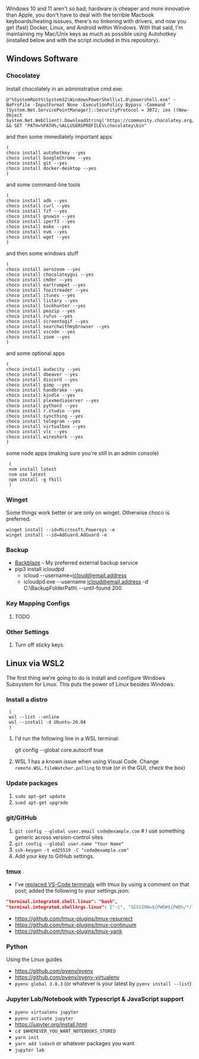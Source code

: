 Windows 10 and 11 aren't so bad; hardware is cheaper and more innovative than Apple, you don't have to deal with the terrible Macbook keyboards/heating isssues, there's no tinkering with drivers, and now you get (fast) Docker, Linux, and Android within Windows. With that said, I'm maintaining my Mac/Unix keys as much as possible using Autohotkey (installed below and with the script included in this repository).

## Windows Software

### Chocolatey
Install chocolately in an administrative cmd.exe:

    @"%SystemRoot%\System32\WindowsPowerShell\v1.0\powershell.exe" -NoProfile -InputFormat None -ExecutionPolicy Bypass -Command "[System.Net.ServicePointManager]::SecurityProtocol = 3072; iex ((New-Object System.Net.WebClient).DownloadString('https://community.chocolatey.org/install.ps1'))" && SET "PATH=%PATH%;%ALLUSERSPROFILE%\chocolatey\bin"

and then some immediately important apps

    (
    choco install autohotkey --yes
    choco install GoogleChrome --yes
    choco install git --yes
    choco install docker-desktop --yes
    )
    
and some command-line tools
 
    (
    choco install adb --yes
    choco install curl --yes
    choco install fzf --yes
    choco install gnuwin --yes
    choco install iperf3 --yes
    choco install make --yes
    choco install nvm --yes
    choco install wget --yes
    )

and then some windows stuff

    (
    choco install aerozoom --yes
    choco install chocolateygui --yes
    choco install cmder --yes
    choco install eartrumpet --yes
    choco install foxitreader --yes
    choco install itunes --yes
    choco install listary --yes
    choco install lockhunter --yes
    choco install peazip --yes
    choco install rufus --yes
    choco install screentogif --yes
    choco install searchwithmybrowser --yes
    choco install vscode --yes
    choco install zoom --yes
    )

and some optional apps

    (
    choco install audacity --yes
    choco install dbeaver --yes
    choco install discord --yes
    choco install gimp --yes
    choco install handbrake --yes
    choco install kindle --yes
    choco install plexmediaserver --yes
    choco install python3 --yes
    choco install r.studio --yes
    choco install syncthing --yes
    choco install telegram --yes
    choco install virtualbox --yes
    choco install vlc --yes
    choco install wireshark --yes
    )

some node apps (making sure you're still in an admin console)

     (
     nvm install latest
     nvm use latest
     npm install -g fkill
     )

### Winget
Some things work better or are only on winget. Otherwise choco is preferred.

    winget install --id=Microsoft.Poweroys -e
    winget install --id=AdGuard.AdGuard -e 

### Backup
- [Backblaze](https://secure.backblaze.com/r/01qxpi) - My preferred external backup service
- pip3 install icloudpd
  - icloud --username=icloud@email.address
  - icloudpd.exe --username icloud@email.address -d C:\BackupFolderPath\ --until-found 200

### Key Mapping Configs
1. TODO

### Other Settings
1. Turn off sticky keys.

## Linux via WSL2

The first thing we're going to do is install and configure Windows Subsystem for Linux. This puts the power of Linux besides Windows.

### Install a distro

     (
     wsl --list --online
     wsl --install -d Ubuntu-20.04
     )

1. I'd run the following line in a WSL terminal:

    git config --global core.autocrlf true
    
1. WSL 1 has a known issue when using Visual Code. Change `remote.WSL.fileWatcher.polling` to true (or in the GUI, check the box)

### Update packages
1. `sudo apt-get update`
1. `suod apt-get upgrade`

### git/GitHub

1. `git config --global user.email code@example.com` # I use something generic across version-control sites
1. `git config --global user.name "Your Name"`
1. `ssh-keygen -t ed25519 -C "code@example.com"`
1. Add your key to GitHub settings.

### tmux
- I've [replaced VS-Code terminals](https://medium.com/@joaomoreno/persistent-terminal-sessions-in-vs-code-8fc469ed6b41) with tmux by using a comment on that post; added the following to your settings.json:
````json
"terminal.integrated.shell.linux": "bash",
"terminal.integrated.shellArgs.linux": ["-c", "SESSION=${PWD#${PWD%/*/*}/}; tmux new-window -t $SESSION; tmux new-session -A -D -s $SESSION"]
````
- https://github.com/tmux-plugins/tmux-resurrect
- https://github.com/tmux-plugins/tmux-continuum
- https://github.com/tmux-plugins/tmux-yank

### Python

Using the Linux guides

- https://github.com/pyenv/pyenv
- https://github.com/pyenv/pyenv-virtualenv
- `pyenv global 3.8.3` (or whatever is your latest by `pyenv install --list`)

### Jupyter Lab/Notebook with Typescript & JavaScript support
- `pyenv virtualenv jupyter`
- `pyenv activate jupyter`
- https://jupyter.org/install.html
- `cd $WHEREVER_YOU_WANT_NOTEBOOKS_STORED`
- `yarn init`
- `yarn add lodash` or whatever packages you want
- `jupyter lab`
